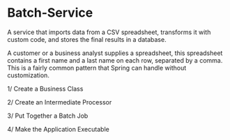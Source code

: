 # Batch-Service
A service that imports data from a CSV spreadsheet, transforms it with custom code, and stores the final results in a database.

A customer or a business analyst supplies a spreadsheet, this spreadsheet contains a first name and a last name on each row, separated by a comma. This is a fairly common pattern that Spring can handle without customization.

1/ Create a Business Class

2/ Create an Intermediate Processor

3/ Put Together a Batch Job

4/ Make the Application Executable



